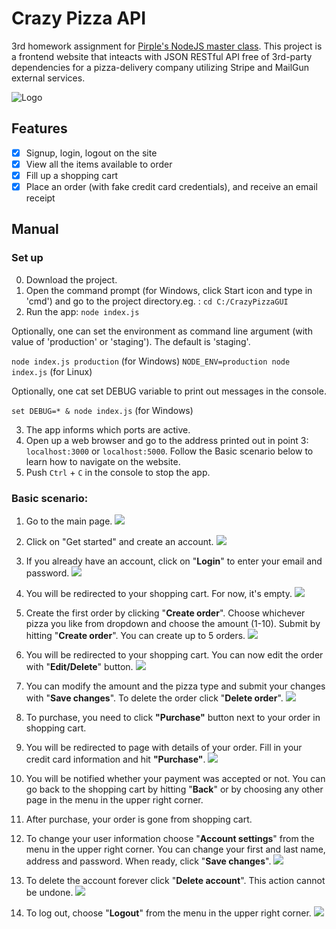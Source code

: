 # Crazy Pizza API
3rd homework assignment for [Pirple's NodeJS master class](https://pirple.thinkific.com/courses/the-nodejs-master-class).
This project is a frontend website that inteacts with JSON RESTful API free of 3rd-party dependencies for a pizza-delivery company utilizing Stripe and MailGun external services.

![Logo](https://github.com/marta-krzyk-dev/CrazyPizzaAPI/blob/master/logo_small.jpg?raw=true)

## Features
- [x] Signup, login, logout on the site
- [x] View all the items available to order
- [x] Fill up a shopping cart
- [x] Place an order (with fake credit card credentials), and receive an email receipt

## Manual

### Set up
0. Download the project.
1. Open the command prompt (for Windows, click Start icon and type in 'cmd') and go to the project directory.eg. :
`cd C:/CrazyPizzaGUI`
2. Run the app:
`node index.js`

Optionally, one can set the environment as command line argument (with value of 'production' or 'staging'). The default is 'staging'.

`node index.js production` (for Windows)
`NODE_ENV=production node index.js` (for Linux)

Optionally, one cat set DEBUG variable to print out messages in the console.

`set DEBUG=* & node index.js` (for Windows)

3. The app informs which ports are active.
4. Open up a web browser and go to the address printed out in point 3: `localhost:3000` or `localhost:5000`. 
Follow the Basic scenario below to learn how to navigate on the website.
5. Push `Ctrl` + `C` in the console to stop the app.

### Basic scenario:

1. Go to the main page.
![](https://github.com/marta-krzyk-dev/CrazyPizzaGUI/blob/master/PrintScreens/1_CrazyPizza_index_GET.png?raw=true)

2. Click on "Get started" and create an account.
![](https://github.com/marta-krzyk-dev/CrazyPizzaGUI/blob/master/PrintScreens/2_CrazyPizza_Users_POST_create_an_account.png?raw=true)

3. If you already have an account, click on "**Login**" to enter your email and password.
![](https://github.com/marta-krzyk-dev/CrazyPizzaGUI/blob/master/PrintScreens/2B_CrazyPizza_Tokens_POST_log_in.png?raw=true)

3. You will be redirected to your shopping cart. For now, it's empty.
![](https://github.com/marta-krzyk-dev/CrazyPizzaGUI/blob/master/PrintScreens/3_CrazyPizza_ShoppingCart_GET_noOrderes.png?raw=true)

4. Create the first order by clicking "**Create order**". Choose whichever pizza you like from dropdown and choose the amount (1-10). Submit by hitting "**Create order**". You can create up to 5 orders.
![](https://github.com/marta-krzyk-dev/CrazyPizzaGUI/blob/master/PrintScreens/4_CrazyPizza_ShoppingCart_POST_create_an_order.png?raw=true)

5. You will be redirected to your shopping cart. You can now edit the order with "**Edit/Delete**" button.
![](https://github.com/marta-krzyk-dev/CrazyPizzaGUI/blob/master/PrintScreens/5_CrazyPizza_ShoppingCart_GET_one_order.png?raw=true)

7. You can modify the amount and the pizza type and submit your changes with "**Save changes**". To delete the order click "**Delete order**".
![](https://github.com/marta-krzyk-dev/CrazyPizzaGUI/blob/master/PrintScreens/6_CrazyPizza_ShoppingCart_PUT_edit_an_order.png?raw=true)

8. To purchase, you need to click **"Purchase"** button next to your order in shopping cart.

9. You will be redirected to page with details of your order. Fill in your credit card information and hit **"Purchase"**.
![](https://github.com/marta-krzyk-dev/CrazyPizzaGUI/blob/master/PrintScreens/8_CrazyPizza_Purchase_POST_purchase_an_order.png?raw=true)

10. You will be notified whether your payment was accepted or not. You can go back to the shopping cart by hitting "**Back**" or by choosing any other page in the menu in the upper right corner.

11. After purchase, your order is gone from shopping cart.

12. To change your user information choose "**Account settings**" from the menu in the upper right corner.
You can change your first and last name, address and password. When ready, click "**Save changes**".
![](https://github.com/marta-krzyk-dev/CrazyPizzaGUI/blob/master/PrintScreens/11_CrazyPizza_Users_PUT_modify_account.png?raw=true)

13. To delete the account forever click "**Delete account**". This action cannot be undone.
![](https://github.com/marta-krzyk-dev/CrazyPizzaGUI/blob/master/PrintScreens/12_CrazyPizza_Users_DELETE_delete_account.png?raw=true)

14. To log out, choose "**Logout**" from the menu in the upper right corner.
![](https://github.com/marta-krzyk-dev/CrazyPizzaGUI/blob/master/PrintScreens/14_CrazyPizza_Tokens_DELETE_log_out.png?raw=true)
